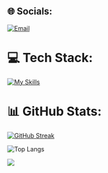 ## 🌐 Socials:
[![Email](https://img.shields.io/badge/Email-%23D14836.svg?style=for-the-badge&logo=gmail&logoColor=white)](mailto:4drade@gmail.com)


# 💻 Tech Stack:
[![My Skills](https://skillicons.dev/icons?i=anaconda,python,selenium)](https://skillicons.dev)

# 📊 GitHub Stats:
[![GitHub Streak](https://streak-stats.demolab.com?user=bysedd&theme=dark&hide_border=true&card_width=500)](https://git.io/streak-stats)

![Top Langs](https://github-readme-stats.vercel.app/api/top-langs/?username=bysedd&theme=dark&hide_border=true&include_all_commits=true&count_private=false&layout=compact)


<!-- footer -->
[![](https://visitcount.itsvg.in/api?id=bysedd&label=Profile%20Views&color=12&icon=5&pretty=true)](https://visitcount.itsvg.in)

<!-- Proudly created with GPRM ( https://gprm.itsvg.in ) -->
